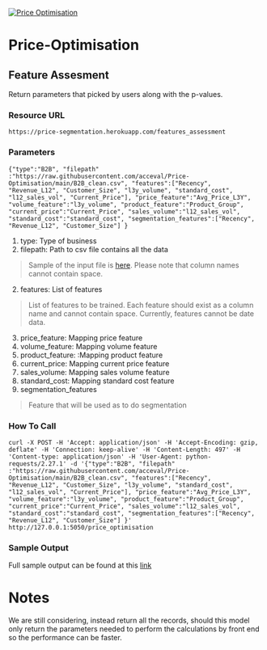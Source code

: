 [![Price Optimisation](https://github.com/acceval/Price-Optimisation/actions/workflows/main.yml/badge.svg)](https://github.com/acceval/Price-Optimisation/actions/workflows/main.yml)

# Price-Optimisation

## Feature Assesment

Return parameters that picked by users along with the p-values.

### Resource URL

```
https://price-segmentation.herokuapp.com/features_assessment
```

### Parameters

```
{"type":"B2B", "filepath" :"https://raw.githubusercontent.com/acceval/Price-Optimisation/main/B2B_clean.csv", "features":["Recency", "Revenue_L12", "Customer_Size", "l3y_volume", "standard_cost", "l12_sales_vol", "Current_Price"], "price_feature":"Avg_Price_L3Y", "volume_feature":"l3y_volume", "product_feature":"Product_Group", "current_price":"Current_Price", "sales_volume":"l12_sales_vol", "standard_cost":"standard_cost", "segmentation_features":["Recency", "Revenue_L12", "Customer_Size"] }
```

1. type: Type of business
2. filepath: Path to csv file contains all the data

> Sample of the input file is [here](https://raw.githubusercontent.com/acceval/Price-Optimisation/main/B2B_clean.csv). Please note that column names cannot contain space.

2. features: List of features

> List of features to be trained. Each feature should exist as a column name and cannot contain space. Currently, features cannot be date data.

3. price_feature: Mapping price feature
4. volume_feature: Mapping volume feature
5. product_feature: :Mapping product feature
6. current_price: Mapping current price feature
7. sales_volume: Mapping sales volume feature
8. standard_cost: Mapping standard cost feature
9. segmentation_features

> Feature that will be used as to do segmentation


### How To Call

```
curl -X POST -H 'Accept: application/json' -H 'Accept-Encoding: gzip, deflate' -H 'Connection: keep-alive' -H 'Content-Length: 497' -H 'Content-type: application/json' -H 'User-Agent: python-requests/2.27.1' -d '{"type":"B2B", "filepath" :"https://raw.githubusercontent.com/acceval/Price-Optimisation/main/B2B_clean.csv", "features":["Recency", "Revenue_L12", "Customer_Size", "l3y_volume", "standard_cost", "l12_sales_vol", "Current_Price"], "price_feature":"Avg_Price_L3Y", "volume_feature":"l3y_volume", "product_feature":"Product_Group", "current_price":"Current_Price", "sales_volume":"l12_sales_vol", "standard_cost":"standard_cost", "segmentation_features":["Recency", "Revenue_L12", "Customer_Size"] }' http://127.0.0.1:5050/price_optimisation

```

### Sample Output

Full sample output can be found at this [link](https://raw.githubusercontent.com/acceval/Price-Optimisation/main/output.json )

# Notes 

We are still considering, instead return all the records, should this model only return the parameters needed to perform the calculations by front end so the performance can be faster.
